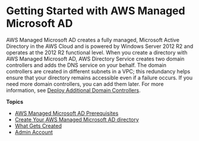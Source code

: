 # Getting Started with AWS Managed Microsoft AD<a name="ms_ad_getting_started"></a>

AWS Managed Microsoft AD creates a fully managed, Microsoft Active Directory in the AWS Cloud and is powered by Windows Server 2012 R2 and operates at the 2012 R2 functional level\. When you create a directory with AWS Managed Microsoft AD, AWS Directory Service creates two domain controllers and adds the DNS service on your behalf\. The domain controllers are created in different subnets in a VPC; this redundancy helps ensure that your directory remains accessible even if a failure occurs\. If you need more domain controllers, you can add them later\. For more information, see [Deploy Additional Domain Controllers](ms_ad_deploy_additional_dcs.md)\.

**Topics**
+ [AWS Managed Microsoft AD Prerequisites](ms_ad_getting_started_prereqs.md)
+ [Create Your AWS Managed Microsoft AD directory](ms_ad_getting_started_create_directory.md)
+ [What Gets Created](ms_ad_getting_started_what_gets_created.md)
+ [Admin Account](ms_ad_getting_started_admin_account.md)